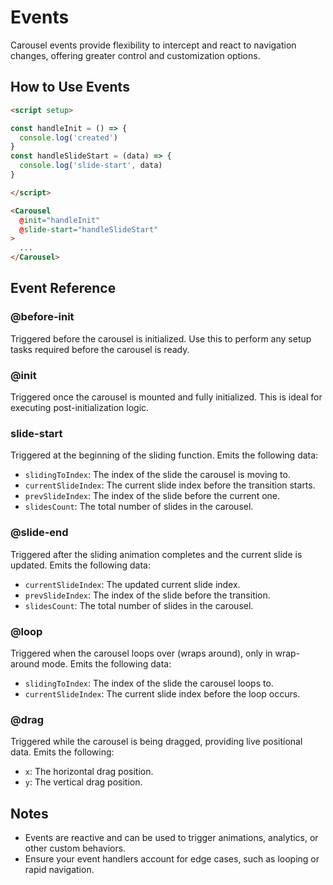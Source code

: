 # Events

Carousel events provide flexibility to intercept and react to navigation changes, offering greater control and customization options.

## How to Use Events

```html
<script setup>

const handleInit = () => {
  console.log('created')
}
const handleSlideStart = (data) => {
  console.log('slide-start', data)
}

</script>

<Carousel
  @init="handleInit"
  @slide-start="handleSlideStart"
>
  ...
</Carousel>
```

## Event Reference

### @before-init

Triggered before the carousel is initialized. Use this to perform any setup tasks required before the carousel is ready.

### @init

Triggered once the carousel is mounted and fully initialized. This is ideal for executing post-initialization logic.

### slide-start

Triggered at the beginning of the sliding function. Emits the following data:

- `slidingToIndex`: The index of the slide the carousel is moving to.
- `currentSlideIndex`: The current slide index before the transition starts.
- `prevSlideIndex`: The index of the slide before the current one.
- `slidesCount`: The total number of slides in the carousel.

### @slide-end

Triggered after the sliding animation completes and the current slide is updated. Emits the following data:

- `currentSlideIndex`: The updated current slide index.
- `prevSlideIndex`: The index of the slide before the transition.
- `slidesCount`: The total number of slides in the carousel.

### @loop

Triggered when the carousel loops over (wraps around), only in wrap-around mode. Emits the following data:

- `slidingToIndex`: The index of the slide the carousel loops to.
- `currentSlideIndex`: The current slide index before the loop occurs.

### @drag

Triggered while the carousel is being dragged, providing live positional data. Emits the following:

- `x`: The horizontal drag position.
- `y`: The vertical drag position.

## Notes

- Events are reactive and can be used to trigger animations, analytics, or other custom behaviors.
- Ensure your event handlers account for edge cases, such as looping or rapid navigation.
